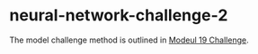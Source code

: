 # neural-network-challenge-2

The model challenge method is outlined in [Modeul 19 Challenge](Module_19_Challenge.md).
